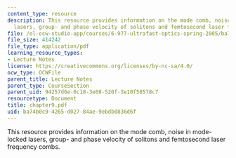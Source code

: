 ```yaml
---
content_type: resource
description: This resource provides information on the mode comb, noise in mode-locked
  lasers, group- and phase velocity of solitons and femtosecond laser frequency combs.
file: /ol-ocw-studio-app/courses/6-977-ultrafast-optics-spring-2005/ba74b0c94265d02784ae9ebdb0836d6f_chapter9.pdf
file_size: 414242
file_type: application/pdf
learning_resource_types:
- Lecture Notes
license: https://creativecommons.org/licenses/by-nc-sa/4.0/
ocw_type: OCWFile
parent_title: Lecture Notes
parent_type: CourseSection
parent_uid: 94257d6e-6c18-3e08-520f-3e10f58578c7
resourcetype: Document
title: chapter9.pdf
uid: ba74b0c9-4265-d027-84ae-9ebdb0836d6f
---
```

This resource provides information on the mode comb, noise in mode-locked lasers, group- and phase velocity of solitons and femtosecond laser frequency combs.